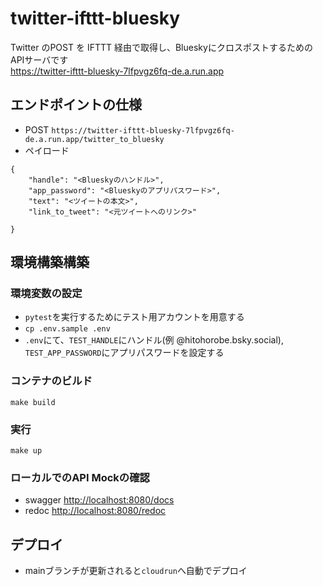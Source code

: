 # twitter-ifttt-bluesky
Twitter のPOST を IFTTT 経由で取得し、BlueskyにクロスポストするためのAPIサーバです  
https://twitter-ifttt-bluesky-7lfpvgz6fq-de.a.run.app

## エンドポイントの仕様
- POST `https://twitter-ifttt-bluesky-7lfpvgz6fq-de.a.run.app/twitter_to_bluesky`
- ペイロード
```
{
    "handle": "<Blueskyのハンドル>",
    "app_password": "<Blueskyのアプリパスワード>",
    "text": "<ツイートの本文>",
    "link_to_tweet": "<元ツイートへのリンク>"

}
```

## 環境構築構築
### 環境変数の設定
- `pytest`を実行するためにテスト用アカウントを用意する
- `cp .env.sample .env`
- `.env`にて、`TEST_HANDLE`にハンドル(例 @hitohorobe.bsky.social), `TEST_APP_PASSWORD`にアプリパスワードを設定する

### コンテナのビルド
`make build`

### 実行
`make up`

### ローカルでのAPI Mockの確認
- swagger [http://localhost:8080/docs](http://localhost:8080/docs)
- redoc [http://localhost:8080/redoc](http://localhost:8080/redoc)


## デプロイ
- mainブランチが更新されると`cloudrun`へ自動でデプロイ
